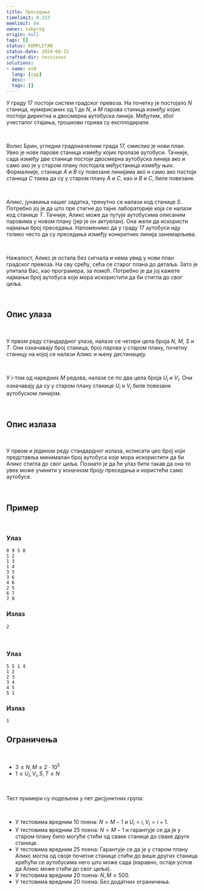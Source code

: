 ```yaml
---
title: Преседања
timelimit: 0.333
memlimit: 64
owner: takprog
origin: null
tags: []
status: KOMPLETAN
status-date: 2024-08-15
crafted-dir: testcases
solutions:
- name: ex0
  lang: [cpp]
  desc: ''
  tags: []
---
```


У граду $17$ постоји систем градског превоза. На почетку је постојало $N$ станица, нумерисаних од $1$ до $N$, и $M$ парова станица између којих постоји директна и двосмерна аутобуска линија. Међутим, због учесталог стајања, трошкови горива су експлодирали.

<br>

Волис Брин, угледни градоначелник града $17$, смислио је нови план. Увео је нове парове станица између којих пролазе аутобуси. Тачније, сада између две станице постоји двосмерна аутобуска линија ако и само ако је у старом плану постојала међустаница између њих. Формалније, станице $A$ и $B$ су повезане линијама ако и само ако постоји станица $C$ таква да су у старом плану $A$ и $C$, као и $B$ и $C$, биле повезане.

<br>

Аликс, јунакиња нашег задатка, тренутно се налази код станице $S$. Потребно јој је да што пре стигне до тајне лабораторије која се налази код станице $T$. Тачније, Аликс може да путује аутобусима описаним паровима у новом плану (јер је он актуелан). Она жели да искористи најмањи број преседања. Напоменимо да у граду $17$ аутобуси иду толико често да су преседања између конкретних линија занемарљива.

<br>

Нажалост, Аликс је остала без сигнала и нема увид у нови план градског превоза. На сву срећу, сећа се старог плана до детаља. Зато је упитала Вас, као програмера, за помоћ. Потребно је да јој кажете најмањи број аутобуса које мора искористити да би стигла до свог циља.

<br>

## Опис улаза

<br>

У првом реду стандардног улаза, налазе се четири цела броја $N$, $M$, $S$ и $T$. Они означавају број станица, број парова у старом плану, почетну станицу на којој се налази Аликс и њену дестинацију.

<br>

У $i$-том од наредних $M$ редова, налазе се по два цела броја $U_i$ и $V_i$. Они означавају да су у старом плану станице $U_i$ и $V_i$ биле повезане аутобуском линијом.

<br>

## Опис излаза

<br>

У првом и једином реду стандардног излаза, исписати цео број који представља минималан број аутобуса које мора искористити да би Аликс стигла до свог циља. Познато је да ће улаз бити такав да она то увек може учинити у коначном броју преседања и користећи само аутобусе.

<br>

## Пример

<br>

### Улаз

```
8 9 5 8
1 2
1 3
1 4
3 5
3 6
4 6
2 5
6 7
7 8
```

### Излаз

```
2
```

<br>

### Улаз

```
5 5 1 4
1 2
2 3
3 4
4 5
5 1
```

### Излаз

```
1
```

## Ограничења

<br>

* $3 \leq N,M \leq 2\cdot 10^5$
* $1 \leq U_i, V_i, S,T \leq N$

<br>

Тест примери су подељени у пет дисјунктних група:

<br>

* У тестовима вредним 10 поена: $N=M-1$ и $U_i = i, V_i = i+1$.
* У тестовима вредним 25 поена: $N=M-1$ и гарантује се да је у старом плану било могуће стићи од сваке станице до сваке друге станице.
* У тестовима вредним 25 поена: Гарантује се да је у старом плану Аликс могла од своје почетне станице стићи до више других станица крећући се аутобусима него што може сада (наравно, остаје услов да Аликс може стићи до свог циља).
* У тестовима вредним 20 поена: $N,M \leq 500$.
* У тестовима вредним 20 поена: Без додатних ограничења.




